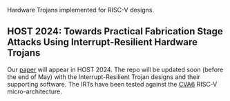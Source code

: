 Hardware Trojans implemented for RISC-V designs.

## HOST 2024: Towards Practical Fabrication Stage Attacks Using Interrupt-Resilient Hardware Trojans
Our [paper]() will appear in HOST 2024.
The repo will be updated soon (before the end of May) with the Interrupt-Resilient Trojan designs and their supporting software.
The IRTs have been tested against the [CVA6](https://github.com/openhwgroup/cva6) RISC-V micro-architecture.
